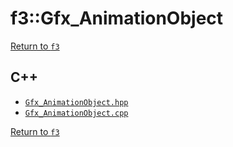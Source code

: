 # f3::Gfx_AnimationObject

[Return to `f3`](/docs/f3.md)

## C++

- [`Gfx_AnimationObject.hpp`](/c++/include/Gfx_AnimationObject.hpp)
- [`Gfx_AnimationObject.cpp`](/c++/source/Gfx_AnimationObject.cpp)

[Return to `f3`](/docs/f3.md)